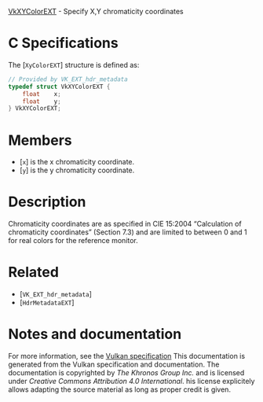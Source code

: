 [VkXYColorEXT](https://www.khronos.org/registry/vulkan/specs/1.3-extensions/man/html/VkXYColorEXT.html) - Specify X,Y chromaticity coordinates

# C Specifications
The [`XyColorEXT`] structure is defined as:
```c
// Provided by VK_EXT_hdr_metadata
typedef struct VkXYColorEXT {
    float    x;
    float    y;
} VkXYColorEXT;
```

# Members
- [`x`] is the x chromaticity coordinate.
- [`y`] is the y chromaticity coordinate.

# Description
Chromaticity coordinates are as specified in CIE 15:2004 “Calculation of
chromaticity coordinates” (Section 7.3) and are limited to between 0 and 1
for real colors for the reference monitor.

# Related
- [`VK_EXT_hdr_metadata`]
- [`HdrMetadataEXT`]

# Notes and documentation
For more information, see the [Vulkan specification](https://www.khronos.org/registry/vulkan/specs/1.3-extensions/html/vkspec.html)
This documentation is generated from the Vulkan specification and documentation.
The documentation is copyrighted by *The Khronos Group Inc.* and is licensed under *Creative Commons Attribution 4.0 International*.
his license explicitely allows adapting the source material as long as proper credit is given.
        